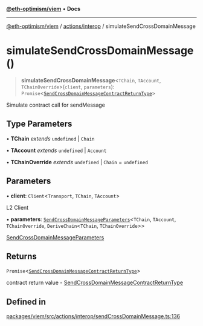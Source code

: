 [**@eth-optimism/viem**](../../../README.md) • **Docs**

***

[@eth-optimism/viem](../../../README.md) / [actions/interop](../README.md) / simulateSendCrossDomainMessage

# simulateSendCrossDomainMessage()

> **simulateSendCrossDomainMessage**\<`TChain`, `TAccount`, `TChainOverride`\>(`client`, `parameters`): `Promise`\<[`SendCrossDomainMessageContractReturnType`](../type-aliases/SendCrossDomainMessageContractReturnType.md)\>

Simulate contract call for sendMessage

## Type Parameters

• **TChain** *extends* `undefined` \| `Chain`

• **TAccount** *extends* `undefined` \| `Account`

• **TChainOverride** *extends* `undefined` \| `Chain` = `undefined`

## Parameters

• **client**: `Client`\<`Transport`, `TChain`, `TAccount`\>

L2 Client

• **parameters**: [`SendCrossDomainMessageParameters`](../type-aliases/SendCrossDomainMessageParameters.md)\<`TChain`, `TAccount`, `TChainOverride`, `DeriveChain`\<`TChain`, `TChainOverride`\>\>

[SendCrossDomainMessageParameters](../type-aliases/SendCrossDomainMessageParameters.md)

## Returns

`Promise`\<[`SendCrossDomainMessageContractReturnType`](../type-aliases/SendCrossDomainMessageContractReturnType.md)\>

contract return value - [SendCrossDomainMessageContractReturnType](../type-aliases/SendCrossDomainMessageContractReturnType.md)

## Defined in

[packages/viem/src/actions/interop/sendCrossDomainMessage.ts:136](https://github.com/ethereum-optimism/ecosystem/blob/ddb96adf4653afc97ea0f64c5d67dd4ec467ac08/packages/viem/src/actions/interop/sendCrossDomainMessage.ts#L136)
